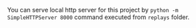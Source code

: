 You can serve local http server for this project by `python -m SimpleHTTPServer 8000` 
command executed from `replays` folder.